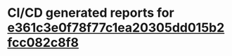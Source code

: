 # CI/CD generated reports for [e361c3e0f78f77c1ea20305dd015b2fcc082c8f8](https://github.com/hydephp/develop/commit/e361c3e0f78f77c1ea20305dd015b2fcc082c8f8)
